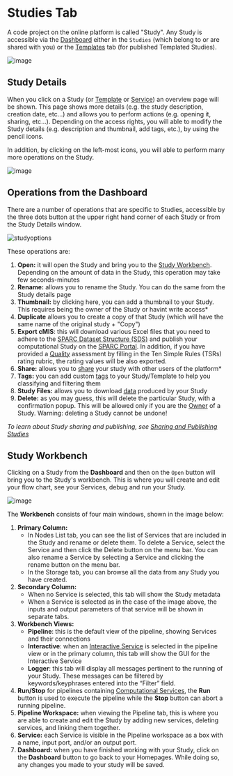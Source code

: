 # Studies Tab

A code project on the online platform is called "Study". Any Study is accessible via the [Dashboard](docs/platform_introduction/dashboard.md) either in the ```Studies``` (which belong to or are shared with you) or the [Templates](docs/platform_introduction/Templates.md) tab (for published Templated Studies).

![image](https://github.com/ITISFoundation/osparc-manual/assets/18575092/9bdc1207-6cc5-4112-94fa-a0d468ffa151)

## Study Details
When you click on a Study (or [Template](docs/platform_introduction/Templates.md) or [Service](/docs/platform_introduction/services.md)) an overview page will be shown. This page shows more details (e.g. the study description, creation date, etc...) and allows you to perform actions (e.g. opening it, sharing, etc...). Depending on the access rights, you will able to modify the Study details (e.g. description and thumbnail, add tags, etc.), by using the pencil icons.

In addition, by clicking on the left-most icons, you will able to perform many more operations on the Study.

![image](https://github.com/ITISFoundation/osparc-manual/assets/18575092/e2d50124-7be2-44bc-9c21-fbcffa37a9ab)

## Operations from the Dashboard

There are a number of operations that are specific to Studies, accessible by the three dots button at the upper right hand corner of each Study or from the Study Details window.

![studyoptions](https://github.com/ITISFoundation/osparc-manual/assets/18575092/3f9ecd5d-9396-4e9a-b0b6-2c963d76e792)


These operations are:
1. **Open:** it will open the Study and bring you to the [Study Workbench](#study-workbench). Depending on the amount of data in the Study, this operation may take few seconds-minutes
2. **Rename:** allows you to rename the Study. You can do the same from the Study details page
3. **Thumbnail:** by clicking here, you can add a thumbnail to your Study. This requires being the owner of the Study or havint write access*
4. **Duplicate** allows you to create a copy of that Study (which will have the same name of the original study + "Copy")
5. **Export cMIS**: this will download various Excel files that you need to adhere to the [SPARC Dataset Structure (SDS)](https://docs.sparc.science/docs/overview-of-sparc-dataset-format) and publish your computational Study on the [SPARC Portal](sparc.science). In addition, if you have provided a [Quality](/docs/platform_introduction/user_setup/annotations.md#quality) assessment by filling in the Ten Simple Rules (TSRs) rating rubric, the rating values will be also exported.
6. **Share:** allows you to [share](/docs/study_setup/sharestudy.md) your study with other users of the platform*
7. **Tags:** you can add custom [tags](/docs/platform_introduction/user_setup/annotations.md#tags) to your Study/Template to help you classifying and filtering them
8. **Study Files:** allows you to download [data](/docs/platform_introduction/Data.md) produced by your Study
9. **Delete:** as you may guess, this will delete the particular Study, with a confirmation popup. This will be allowed only if you are the [Owner](/docs/study_setup/sharestudy.md#user-roles) of a Study. Warning: deleting a Study cannot be undone!


*To learn about Study sharing and publishing, see [Sharing and Publishing Studies](/docs/study_setup/sharestudy.md)*

## Study Workbench

Clicking on a Study from the **Dashboard** and then on the `Open` button will bring you to the Study's workbench. This is where you will create and edit your flow chart, see your Services, debug and run your Study.

![image](https://github.com/ITISFoundation/osparc-manual/assets/18575092/0eed1a66-822c-4efb-be43-945db69e72cc)

The **Workbench** consists of four main windows, shown in the image below:
1. **Primary Column:** 
    * In Nodes List tab, you can see the list of Services that are included in the Study and rename or delete them. To delete a Service, select the Service and then click the Delete button on the menu bar. You can also rename a Service by selecting a Service and clicking the rename button on the menu bar. 
    * In the Storage tab, you can browse all the data from any Study you have created.
2. **Secondary Column:** 
    * When no Service is selected, this tab will show the Study metadata
    * When a Service is selected as in the case of the image above, the inputs and output parameters of that service will be shown in separate tabs.
3. **Workbench Views:** 
    * **Pipeline**: this is the default view of the pipeline, showing Services and their connections
    * **Interactive**: when an [Interactive Service](/docs/platform_introduction/services.md#service-types) is selected in the pipeline view or in the primary column, this tab will show the GUI for the Interactive Service
    * **Logger**: this tab will display all messages pertinent to the running of your Study. These messages can be filtered by keywords/keyphrases entered into the “Filter” field.
4. **Run/Stop** for pipelines containing [Computational Services](/docs/platform_introduction/services.md#service-types), the **Run** button is used to execute the pipeline while the **Stop** button can abort a running pipeline.
5. **Pipeline Workspace:** when viewing the Pipeline tab, this is where you are able to create and edit the Study by adding new services, deleting services, and linking them together.
6. **Service:** each Service is visible in the Pipeline workspace as a box with a name, input port, and/or an output port.
7. **Dashboard:** when you have finished working with your Study, click on the **Dashboard** button to go back to your Homepages. While doing so, any changes you made to your study will be saved.

<!-- 3. **Sharing** allows you view who the Study is shared with and to add collaborators to the Study. See [Sharing Studies](/docs/study_setup/sharestudy.md) for more details.
4. **Quality:** allows you to view (and edit depending on your permissions) the quality of a Study according to the [Ten Simple Rules](https://www.imagwiki.nibib.nih.gov/content/10-simple-rules-conformance-rubric) for computational modeling.
5. **Classifiers** allows you to assign classifiers (curated descriptors) for a Study which can then be used for search and filtering using the filter tool on the [Dashboard](docs/platform_introduction/dashboard.md). See [Annotations](/docs/platform_introduction/user_setup/annotations.md) for more details. 
6. **Services:** allows you to view the Services and their versions that are a part of this Study. You will also be able to see if there are newer versions of these Services available in the Service Catalog.
7. **Duplicate** allows you to create a copy of that Study which will be renamed with a timestamp.
8. **Export** allows you to download the Study as a *.osparc* file which can then be imported back onto the platform by yourself or anyone who has that file
9. **Publish as Template** if selected, you will be allowed to create a copy of the Study in its current state which will appear as a Template Study in the [Templates](docs/platform_introduction/Templates.md) tab for users you share the Template with.* -->